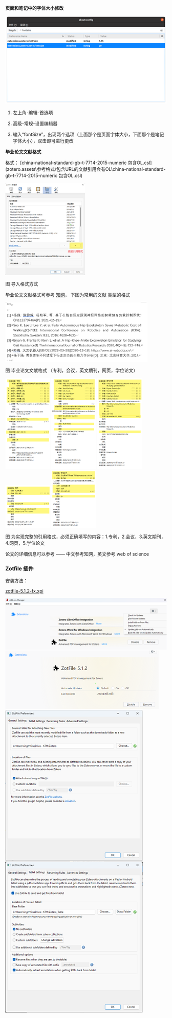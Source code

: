 **页面和笔记中的字体大小修改**

<img src="zotero.assets/image-20201230101708740.png" style="zoom:50%;" />  

1. 左上角-编辑-首选项

2. 高级-常规-设置编辑器

3. 输入“fontSize”，出现两个选项（上面那个是页面字体大小，下面那个是笔记字体大小），双击即可进行更改



**毕业论文文献格式** 

格式： [china-national-standard-gb-t-7714-2015-numeric 包含OL.csl](zotero.assets\参考格式\包含URL的文献引用会有OL\china-national-standard-gb-t-7714-2015-numeric 包含OL.csl)  

<img src="zotero.assets/image-20220328205031506.png" style="zoom:33%;" />  

图 导入格式方式

毕业论文文献格式可参考 [知网]( https://zhuanlan.zhihu.com/p/355312827)， 下图为常用的文献 类型的格式

<img src="zotero.assets/image-20220328204309429.png" style="zoom:67%;" />  

图 毕业论文文献格式 （专利，会议，英文期刊，网页，学位论文）

<img src="zotero.assets/image-20220328204638730.png" style="zoom: 33%;" />  <img src="zotero.assets/image-20220328204658079.png" style="zoom:33%;" />   <img src="zotero.assets/image-20220328204726741.png" style="zoom:33%;" />  <img src="zotero.assets/image-20220328204743961.png" style="zoom:33%;" />  <img src="zotero.assets/image-20220328204800950.png" style="zoom:33%;" />  

图 为实现完整的引用格式，必须正确填写的内容：1.专利，2.会议，3.英文期刊，4.网页，5.学位论文

论文的详细信息可以参考 —— 中文参考知网，英文参考 web of science



### Zotfile 插件

安装方法：

 [zotfile-5.1.2-fx.xpi](zotero.assets\zotfile-5.1.2-fx.xpi) 

<img src="zotero.assets/image-20230515162151799.png" style="zoom:67%;" />





<img src="zotero.assets/image-20230515161811367.png" style="zoom: 50%;" /> 

<img src="zotero.assets/image-20230515161110996.png" style="zoom:67%;" />  

<img src="zotero.assets/image-20230515161720161.png" style="zoom:67%;" /> 